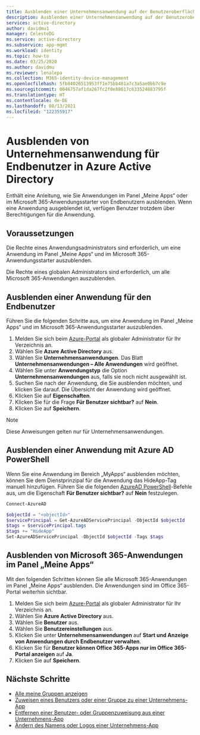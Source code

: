```yaml
---
title: Ausblenden einer Unternehmensanwendung auf der Benutzeroberfläche in Azure AD
description: Ausblenden einer Unternehmensanwendung auf der Benutzeroberfläche in Zugriffsbereichen von Azure Active Directory oder Microsoft 365-Anwendungsstartern.
services: active-directory
author: davidmu1
manager: CelesteDG
ms.service: active-directory
ms.subservice: app-mgmt
ms.workload: identity
ms.topic: how-to
ms.date: 03/25/2020
ms.author: davidmu
ms.reviewer: lenalepa
ms.collection: M365-identity-device-management
ms.openlocfilehash: 5fb04026513953ff1e75bb481a7c3a5ae0bb7c9e
ms.sourcegitcommit: 0046757af1da267fc2f0e88617c633524883795f
ms.translationtype: HT
ms.contentlocale: de-DE
ms.lasthandoff: 08/13/2021
ms.locfileid: "122355917"
---
```

# <a name="hide-enterprise-applications-from-end-users-in-azure-active-directory"></a>Ausblenden von Unternehmensanwendung für Endbenutzer in Azure Active Directory

Enthält eine Anleitung, wie Sie Anwendungen im Panel „Meine Apps“ oder im Microsoft 365-Anwendungsstarter von Endbenutzern ausblenden. Wenn eine Anwendung ausgeblendet ist, verfügen Benutzer trotzdem über Berechtigungen für die Anwendung.

## <a name="prerequisites"></a>Voraussetzungen

Die Rechte eines Anwendungsadministrators sind erforderlich, um eine Anwendung im Panel „Meine Apps“ und im Microsoft 365-Anwendungsstarter auszublenden.

Die Rechte eines globalen Administrators sind erforderlich, um alle Microsoft 365-Anwendungen auszublenden.

## <a name="hide-an-application-from-the-end-user"></a>Ausblenden einer Anwendung für den Endbenutzer

Führen Sie die folgenden Schritte aus, um eine Anwendung im Panel „Meine Apps“ und im Microsoft 365-Anwendungsstarter auszublenden.

1. Melden Sie sich beim [Azure-Portal](https://portal.azure.com) als globaler Administrator für Ihr Verzeichnis an.
2. Wählen Sie **Azure Active Directory** aus.
3. Wählen Sie **Unternehmensanwendungen**. Das Blatt **Unternehmensanwendungen – Alle Anwendungen** wird geöffnet.
4. Wählen Sie unter **Anwendungstyp** die Option **Unternehmensanwendungen** aus, falls sie noch nicht ausgewählt ist.
5. Suchen Sie nach der Anwendung, die Sie ausblenden möchten, und klicken Sie darauf.  Die Übersicht der Anwendung wird geöffnet.
6. Klicken Sie auf **Eigenschaften**.
7. Klicken Sie für die Frage **Für Benutzer sichtbar?** auf **Nein**.
8. Klicken Sie auf **Speichern**.

> [!NOTE]
> Diese Anweisungen gelten nur für Unternehmensanwendungen.

## <a name="use-azure-ad-powershell-to-hide-an-application"></a>Ausblenden einer Anwendung mit Azure AD PowerShell

Wenn Sie eine Anwendung im Bereich „MyApps“ ausblenden möchten, können Sie dem Dienstprinzipal für die Anwendung das HideApp-Tag manuell hinzufügen. Führen Sie die folgenden [AzureAD PowerShell](/powershell/module/azuread/#service_principals)-Befehle aus, um die Eigenschaft **Für Benutzer sichtbar?** auf **Nein** festzulegen.

```PowerShell
Connect-AzureAD

$objectId = "<objectId>"
$servicePrincipal = Get-AzureADServicePrincipal -ObjectId $objectId
$tags = $servicePrincipal.tags
$tags += "HideApp"
Set-AzureADServicePrincipal -ObjectId $objectId -Tags $tags
```

## <a name="hide-microsoft-365-applications-from-the-myapps-panel"></a>Ausblenden von Microsoft 365-Anwendungen im Panel „Meine Apps“

Mit den folgenden Schritten können Sie alle Microsoft 365-Anwendungen im Panel „Meine Apps“ ausblenden. Die Anwendungen sind im Office 365-Portal weiterhin sichtbar.

1. Melden Sie sich beim [Azure-Portal](https://portal.azure.com) als globaler Administrator für Ihr Verzeichnis an.
2. Wählen Sie **Azure Active Directory** aus.
3. Wählen Sie **Benutzer** aus.
4. Wählen Sie **Benutzereinstellungen** aus.
5. Klicken Sie unter **Unternehmensanwendungen** auf **Start und Anzeige von Anwendungen durch Endbenutzer verwalten**.
6. Klicken Sie für **Benutzer können Office 365-Apps nur im Office 365-Portal anzeigen** auf **Ja**.
7. Klicken Sie auf **Speichern**.

## <a name="next-steps"></a>Nächste Schritte

* [Alle meine Gruppen anzeigen](../fundamentals/active-directory-groups-view-azure-portal.md)
* [Zuweisen eines Benutzers oder einer Gruppe zu einer Unternehmens-App](assign-user-or-group-access-portal.md)
* [Entfernen einer Benutzer- oder Gruppenzuweisung aus einer Unternehmens-App](./assign-user-or-group-access-portal.md)
* [Ändern des Namens oder Logos einer Unternehmens-App](./add-application-portal-configure.md)
